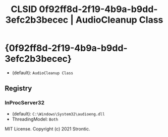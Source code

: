﻿---
title: "CLSID 0f92ff8d-2f19-4b9a-b9dd-3efc2b3becec | AudioCleanup Class"
excerpt: What is COM-Object CLSID 0f92ff8d-2f19-4b9a-b9dd-3efc2b3becec?
---

# {0f92ff8d-2f19-4b9a-b9dd-3efc2b3becec}

* (default): `AudioCleanup Class`

## Registry


### InProcServer32

* (default): `C:\Windows\System32\audioeng.dll`
* ThreadingModel: `Both`

MIT License. Copyright (c) 2021 Strontic.


